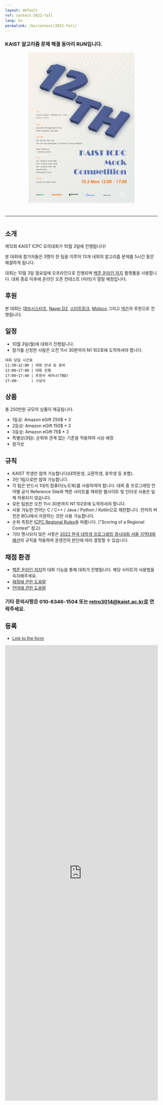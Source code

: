 ```yaml
---
layout: default
ref: contest-2022-fall
lang: ko
permalink: /ko/contest/2022-fall/
---
```


### KAIST 알고리즘 문제 해결 동아리 RUN입니다.


<div style="text-align: center">
	<img src="/index/poster2022F.png" alt="poster" style="width: 350px;"/>
</div>
<hr style="size: 20; margin-top: 40px; margin-bottom: 40px; border: solid; border-width: 0; border-bottom: 1px solid #e8e8e8;"/>

## 소개

제12회 KAIST ICPC 모의대회가 10월 3일에 진행됩니다!

본 대회에 참가자들은 3명이 한 팀을 이루어 13개 내외의 알고리즘 문제를 5시간 동안 해결하게 됩니다.

대회는 10월 3일 월요일에 오프라인으로 진행되며 [백준 온라인 저지](https://acmicpc.net) 플랫폼을 사용합니다. 대회 종료 이후에 온라인 오픈 컨테스트 (미러)가 열릴 예정입니다.

## 후원

본 대회는 [데브시스터즈](https://www.devsisters.com/), [Naver D2](
https://d2.naver.com), [스타트링크](http://startlink.io), [Moloco](https://www.moloco.com/) 그리고 [넥슨](https://www.nexon.com/)의 후원으로 진행됩니다.

## 일정

- 10월 3일(월)에 대회가 진행됩니다.
- 참가를 신청한 사람은 오전 11시 30분까지 N1 102호에 도착하셔야 합니다.

```
대회 당일 시간표
11:30~12:00 | 대회 안내 및 준비
12:00~17:00 | 대회 진행
17:00~17:40 | 후원사 세미나(TBD)
17:40~      | 시상식
```
## 상품

총 250만원 규모의 상품이 제공됩니다.

- 1등상: Amazon eGift 250$ * 3
- 2등상: Amazon eGift 150$ * 3
- 3등상: Amazon eGift 75$ * 3
- 특별상(3팀): 순위와 관계 없는 기준을 적용하여 시상 예정
- 참가상

## 규칙

- KAIST 학생만 참여 가능합니다(대학원생, 교환학생, 휴학생 등 포함).
- 3인 1팀으로만 참여 가능합니다.
- 각 팀은 반드시 1대의 컴퓨터(노트북)를 사용하여야 합니다. 대회 중 프로그래밍 언어별 공식 Reference Site와 백준 사이트를 제외한 웹사이트 및 인터넷 사용은 일체 허용되지 않습니다.
- 모든 팀원은 오전 11시 30분까지 N1 102호에 도착하셔야 합니다.
- 사용 가능한 언어는 C / C++ / Java / Python / Kotlin으로 제한합니다. 언어의 버전은 BOJ에서 지원하는 것만 사용 가능합니다.
- 순위 측정은 [ICPC Regional Rules](https://icpc.baylor.edu/regionals/rules)을 따릅니다. ("Scoring of a Regional Contest" 참고)
- 기타 명시되지 않은 사항은 [2022 한국 대학생 프로그래밍 경시대회 서울 지역대회 예선](http://icpckorea.org/)의 규칙을 적용하여 운영진의 판단에 따라 결정할 수 있습니다.

## 채점 환경

- [백준 온라인 저지](https://www.acmicpc.net/)의 대회 기능을 통해 대회가 진행됩니다. 해당 사이트의 사용법을 숙지해주세요.
- [채점에 관한 도움말](https://www.acmicpc.net/help/judge)
- [언어에 관한 도움말](https://www.acmicpc.net/help/language)

### 기타 문의사항은 010-6346-1504 또는 retro3014@kaist.ac.kr로 연락주세요.

## 등록

- [Link to the form](https://docs.google.com/forms/d/e/1FAIpQLSdVzykTadgRTYlpbzvRWHOvy18DA6lY8Zrpss3fCwzVGcUFWg/viewform?usp=sf_link)
<iframe src="https://docs.google.com/forms/d/e/1FAIpQLSdVzykTadgRTYlpbzvRWHOvy18DA6lY8Zrpss3fCwzVGcUFWg/viewform?usp=sf_link" frameborder="0" width="100%" height="1500px"></iframe>
